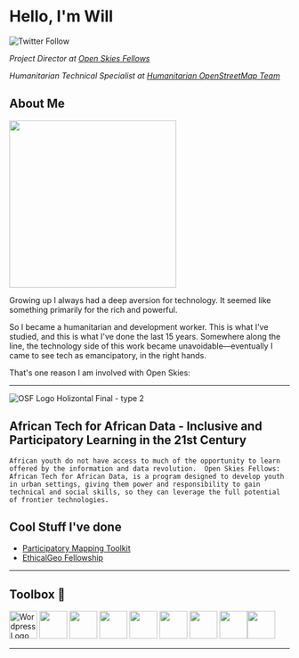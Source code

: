 # Hello, I'm Will 
![Twitter Follow](https://img.shields.io/twitter/follow/willperryevans?label=%40willperryevans%20%F0%9F%90%A6&style=social)

_Project Director at [Open Skies Fellows](https://openskiesfellows.org/)_

_Humanitarian Technical Specialist at [Humanitarian OpenStreetMap Team](https://www.hotosm.org/people/william-evans/)_



## About Me
<img src="https://media.giphy.com/media/3ohzdRmJspKrpKjL5C/giphy.gif?cid=ecf05e47cjddcicqs337alf0mwkkbt6yh1oren3mucl18ara&rid=giphy.gif&ct=g" width=300px> 

Growing up I always had a deep aversion for technology. It seemed like something primarily for the rich and powerful.

So I became a humanitarian and development worker. This is what I've studied, and this is what I've done the last 15 years. Somewhere along the line, the technology side of this work became unavoidable—eventually I came to see tech as emancipatory, in the right hands.

That's one reason I am involved with Open Skies:


---

![OSF Logo Holizontal Final - type 2](https://user-images.githubusercontent.com/36959983/134788096-4584eb18-8707-422c-9e2b-a73365f6e82c.png)


## African Tech for African Data - Inclusive and Participatory Learning in the 21st Century
```African youth do not have access to much of the opportunity to learn offered by the information and data revolution.  Open Skies Fellows: African Tech for African Data, is a program designed to develop youth in urban settings, giving them power and responsibility to gain technical and social skills, so they can leverage the full potential of frontier technologies.```

## Cool Stuff I've done
- [Participatory Mapping Toolkit](https://www.hotosm.org/resources/participatory-mapping-toolkit/)
- [EthicalGeo Fellowship](https://ethicalgeo.org/william-evans/)
---

## Toolbox 🧰 

<img src="https://raw.githubusercontent.com/devicons/devicon/2ae2a900d2f041da66e950e4d48052658d850630/icons/wordpress/wordpress-original.svg" alt="Wordpress Logo" width="50" height="50"/> <img src="https://raw.githubusercontent.com/devicons/devicon/2ae2a900d2f041da66e950e4d48052658d850630/icons/csharp/csharp-line.svg" width="50" height="50"/> <img src="https://raw.githubusercontent.com/devicons/devicon/2ae2a900d2f041da66e950e4d48052658d850630/icons/linux/linux-original.svg" width="50" height="50"/> <img src="https://raw.githubusercontent.com/devicons/devicon/2ae2a900d2f041da66e950e4d48052658d850630/icons/markdown/markdown-original.svg" width="50" height="50"/> <img src="https://raw.githubusercontent.com/devicons/devicon/2ae2a900d2f041da66e950e4d48052658d850630/icons/meteor/meteor-original.svg" width="50" height="50"/> <img src="https://raw.githubusercontent.com/devicons/devicon/2ae2a900d2f041da66e950e4d48052658d850630/icons/python/python-original.svg" width="50" height="50"/> <img src="https://raw.githubusercontent.com/devicons/devicon/2ae2a900d2f041da66e950e4d48052658d850630/icons/raspberrypi/raspberrypi-original.svg" width="50" height="50"/> <img src="https://raw.githubusercontent.com/devicons/devicon/2ae2a900d2f041da66e950e4d48052658d850630/icons/unity/unity-original.svg" width="50" height="50"/><img src="https://raw.githubusercontent.com/devicons/devicon/2ae2a900d2f041da66e950e4d48052658d850630/icons/github/github-original.svg" width="50" height="50"/>

---
